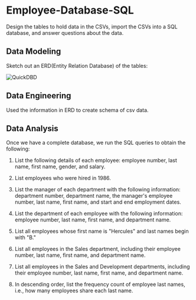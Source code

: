 # Employee-Database-SQL
Design the tables to hold data in the CSVs, import the CSVs into a SQL database, and answer questions about the data.

## Data Modeling
Sketch out an ERD(Entity Relation Database) of the tables:

![QuickDBD](https://user-images.githubusercontent.com/70447525/117232043-6ac43f80-adee-11eb-94c4-dcff6c01a3e0.png)

## Data Engineering
Used the information in ERD to create schema of csv data.

## Data Analysis
Once we have a complete database, we run the SQL queries to obtain the following:

1. List the following details of each employee: employee number, last name, first name, gender, and salary.

2. List employees who were hired in 1986.

3. List the manager of each department with the following information: department number, department name, the manager's employee number, last name, first name, and start and end employment dates.

4. List the department of each employee with the following information: employee number, last name, first name, and department name.

5. List all employees whose first name is "Hercules" and last names begin with "B."

6. List all employees in the Sales department, including their employee number, last name, first name, and department name.

7. List all employees in the Sales and Development departments, including their employee number, last name, first name, and department name.

8. In descending order, list the frequency count of employee last names, i.e., how many employees share each last name.
